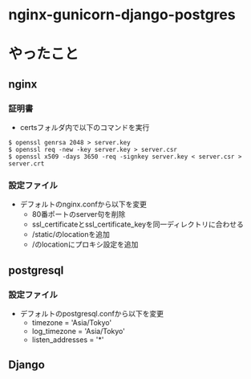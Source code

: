 # nginx-gunicorn-django-postgres# やったこと## nginx### 証明書- certsフォルダ内で以下のコマンドを実行```$ openssl genrsa 2048 > server.key$ openssl req -new -key server.key > server.csr$ openssl x509 -days 3650 -req -signkey server.key < server.csr > server.crt```### 設定ファイル- デフォルトのnginx.confから以下を変更    - 80番ポートのserver句を削除    - ssl_certificateとssl_certificate_keyを同一ディレクトリに合わせる    - /static/のlocationを追加    - /のlocationにプロキシ設定を追加## postgresql### 設定ファイル- デフォルトのpostgresql.confから以下を変更    - timezone = 'Asia/Tokyo'    - log_timezone = 'Asia/Tokyo'    - listen_addresses = '*'## Django